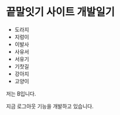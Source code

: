 # 끝말잇기 사이트 개발일기

- 도라지
- 지렁이
- 이발사
- 사유서
- 서유기
- 기찻길
- 강아지
- 고양이





저는 B입니다.

지금 로그아웃 기능을 개발하고 있습니다.